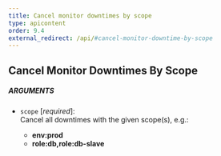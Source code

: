 ```yaml
---
title: Cancel monitor downtimes by scope
type: apicontent
order: 9.4
external_redirect: /api/#cancel-monitor-downtime-by-scope
---
```


## Cancel Monitor Downtimes By Scope
##### ARGUMENTS
* `scope` [*required*]:  
    Cancel all downtimes with the given scope(s), e.g.:

    *  **env:prod** 
    *  **role:db,role:db-slave**